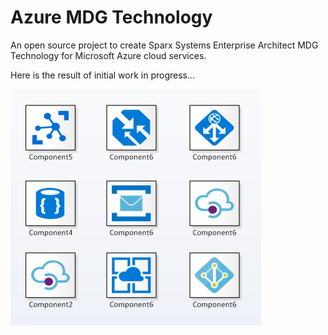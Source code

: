 # Azure MDG Technology
An open source project to create Sparx Systems Enterprise Architect MDG Technology for Microsoft Azure cloud services.

Here is the result of initial work in progress...

![Sparx EA Azure icons](/doc/Resources/EA-azureicons.PNG)
